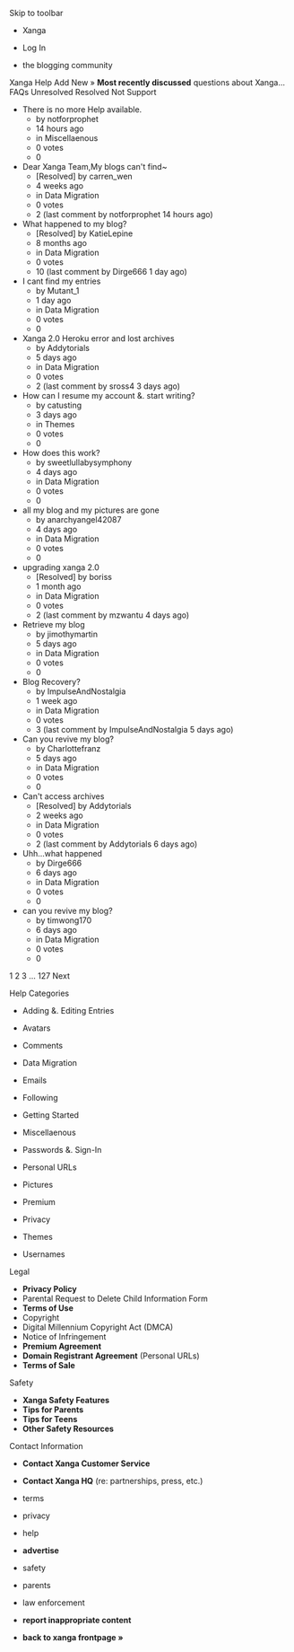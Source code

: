 Skip to toolbar

*   Xanga

*   Log In

*   the blogging community

Xanga Help Add New » **Most recently discussed** questions about Xanga… FAQs Unresolved Resolved Not Support

*   There is no more Help available.
    *   by notforprophet
    *   14 hours ago
    *   in Miscellaenous
    *   0 votes
    *   0
*   Dear Xanga Team,My blogs can't find~
    *   \[Resolved\] by carren\_wen
    *   4 weeks ago
    *   in Data Migration
    *   0 votes
    *   2 (last comment by notforprophet 14 hours ago)
*   What happened to my blog?
    *   \[Resolved\] by KatieLepine
    *   8 months ago
    *   in Data Migration
    *   0 votes
    *   10 (last comment by Dirge666 1 day ago)
*   I cant find my entries
    *   by Mutant\_1
    *   1 day ago
    *   in Data Migration
    *   0 votes
    *   0
*   Xanga 2.0 Heroku error and lost archives
    *   by Addytorials
    *   5 days ago
    *   in Data Migration
    *   0 votes
    *   2 (last comment by sross4 3 days ago)
*   How can I resume my account &. start writing?
    *   by catusting
    *   3 days ago
    *   in Themes
    *   0 votes
    *   0
*   How does this work?
    *   by sweetlullabysymphony
    *   4 days ago
    *   in Data Migration
    *   0 votes
    *   0
*   all my blog and my pictures are gone
    *   by anarchyangel42087
    *   4 days ago
    *   in Data Migration
    *   0 votes
    *   0
*   upgrading xanga 2.0
    *   \[Resolved\] by boriss
    *   1 month ago
    *   in Data Migration
    *   0 votes
    *   2 (last comment by mzwantu 4 days ago)
*   Retrieve my blog
    *   by jimothymartin
    *   5 days ago
    *   in Data Migration
    *   0 votes
    *   0
*   Blog Recovery?
    *   by ImpulseAndNostalgia
    *   1 week ago
    *   in Data Migration
    *   0 votes
    *   3 (last comment by ImpulseAndNostalgia 5 days ago)
*   Can you revive my blog?
    *   by Charlottefranz
    *   5 days ago
    *   in Data Migration
    *   0 votes
    *   0
*   Can't access archives
    *   \[Resolved\] by Addytorials
    *   2 weeks ago
    *   in Data Migration
    *   0 votes
    *   2 (last comment by Addytorials 6 days ago)
*   Uhh...what happened
    *   by Dirge666
    *   6 days ago
    *   in Data Migration
    *   0 votes
    *   0
*   can you revive my blog?
    *   by timwong170
    *   6 days ago
    *   in Data Migration
    *   0 votes
    *   0

1 2 3 ... 127 Next

Help Categories

*   Adding &. Editing Entries
*   Avatars
*   Comments
*   Data Migration
*   Emails
*   Following
*   Getting Started
*   Miscellaenous

*   Passwords &. Sign-In
*   Personal URLs
*   Pictures
*   Premium
*   Privacy
*   Themes
*   Usernames

Legal

*   **Privacy Policy**
*   Parental Request to Delete Child Information Form
*   **Terms of Use**
*   Copyright
*   Digital Millennium Copyright Act (DMCA)
*   Notice of Infringement
*   **Premium Agreement**
*   **Domain Registrant Agreement** (Personal URLs)
*   **Terms of Sale**

Safety

*   **Xanga Safety Features**
*   **Tips for Parents**
*   **Tips for Teens**
*   **Other Safety Resources**

Contact Information

*   **Contact Xanga Customer Service**
*   **Contact Xanga HQ** (re: partnerships, press, etc.)

*   terms
*   privacy
*   help
*   **advertise**

*   safety
*   parents
*   law enforcement
*   **report inappropriate content**

*   **back to xanga frontpage »**
